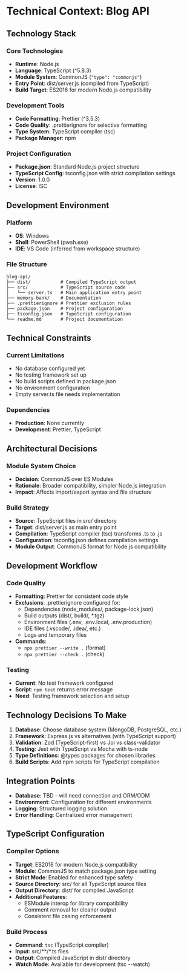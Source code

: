 # Technical Context: Blog API

## Technology Stack

### Core Technologies
- **Runtime**: Node.js
- **Language**: TypeScript (^5.8.3)
- **Module System**: CommonJS (`"type": "commonjs"`)
- **Entry Point**: dist/server.js (compiled from TypeScript)
- **Build Target**: ES2016 for modern Node.js compatibility

### Development Tools
- **Code Formatting**: Prettier (^3.5.3)
- **Code Quality**: .prettierignore for selective formatting
- **Type System**: TypeScript compiler (tsc)
- **Package Manager**: npm

### Project Configuration
- **Package.json**: Standard Node.js project structure
- **TypeScript Config**: tsconfig.json with strict compilation settings
- **Version**: 1.0.0
- **License**: ISC

## Development Environment

### Platform
- **OS**: Windows
- **Shell**: PowerShell (pwsh.exe)
- **IDE**: VS Code (inferred from workspace structure)

### File Structure
```
blog-api/
├── dist/           # Compiled TypeScript output
├── src/            # TypeScript source code
│   └── server.ts   # Main application entry point
├── memory-bank/    # Documentation
├── .prettierignore # Prettier exclusion rules
├── package.json    # Project configuration
├── tsconfig.json   # TypeScript configuration
└── readme.md       # Project documentation
```

## Technical Constraints

### Current Limitations
- No database configured yet
- No testing framework set up
- No build scripts defined in package.json
- No environment configuration
- Empty server.ts file needs implementation

### Dependencies
- **Production**: None currently
- **Development**: Prettier, TypeScript

## Architectural Decisions

### Module System Choice
- **Decision**: CommonJS over ES Modules
- **Rationale**: Broader compatibility, simpler Node.js integration
- **Impact**: Affects import/export syntax and file structure

### Build Strategy
- **Source**: TypeScript files in src/ directory
- **Target**: dist/server.js as main entry point  
- **Compilation**: TypeScript compiler (tsc) transforms .ts to .js
- **Configuration**: tsconfig.json defines compilation settings
- **Module Output**: CommonJS format for Node.js compatibility

## Development Workflow

### Code Quality
- **Formatting**: Prettier for consistent code style
- **Exclusions**: .prettierignore configured for:
  - Dependencies (node_modules/, package-lock.json)
  - Build outputs (dist/, build/, *.tgz)
  - Environment files (.env, .env.local, .env.production)
  - IDE files (.vscode/, .idea/, etc.)
  - Logs and temporary files
- **Commands**: 
  - `npx prettier --write .` (format)
  - `npx prettier --check .` (check)

### Testing
- **Current**: No test framework configured
- **Script**: `npm test` returns error message
- **Need**: Testing framework selection and setup

## Technology Decisions To Make

1. **Database**: Choose database system (MongoDB, PostgreSQL, etc.)
2. **Framework**: Express.js vs alternatives (with TypeScript support)
3. **Validation**: Zod (TypeScript-first) vs Joi vs class-validator
4. **Testing**: Jest with TypeScript vs Mocha with ts-node
5. **Type Definitions**: @types packages for chosen libraries
6. **Build Scripts**: Add npm scripts for TypeScript compilation

## Integration Points

- **Database**: TBD - will need connection and ORM/ODM
- **Environment**: Configuration for different environments
- **Logging**: Structured logging solution
- **Error Handling**: Centralized error management

## TypeScript Configuration

### Compiler Options
- **Target**: ES2016 for modern Node.js compatibility
- **Module**: CommonJS to match package.json type setting
- **Strict Mode**: Enabled for enhanced type safety
- **Source Directory**: src/ for all TypeScript source files
- **Output Directory**: dist/ for compiled JavaScript
- **Additional Features**: 
  - ESModule interop for library compatibility
  - Comment removal for cleaner output
  - Consistent file casing enforcement

### Build Process
- **Command**: `tsc` (TypeScript compiler)
- **Input**: src/**/*.ts files
- **Output**: Compiled JavaScript in dist/ directory
- **Watch Mode**: Available for development (tsc --watch)
